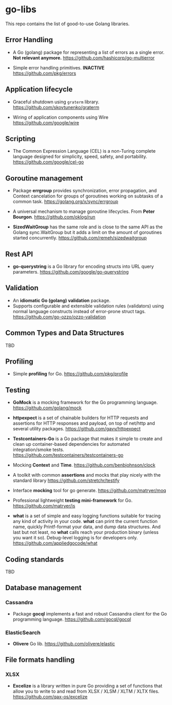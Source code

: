 # go-libs

This repo contains the list of good-to-use Golang libraries.


## Error Handling

* A Go (golang) package for representing a list of errors as a single error. **Not relevant anymore.**
  https://github.com/hashicorp/go-multierror


* Simple error handling primitives. **INACTIVE**
  https://github.com/pkg/errors

## Application lifecycle

* Graceful shutdown using `graterm` library.
  https://github.com/skovtunenko/graterm


* Wiring of application components using Wire
  https://github.com/google/wire

## Scripting

* The Common Expression Language (CEL) is a non-Turing complete language designed for simplicity, speed, safety, and portability.
  https://github.com/google/cel-go

## Goroutine management

* Package **errgroup** provides synchronization, error propagation, and Context cancelation for groups of goroutines working on subtasks of a common task.
  https://golang.org/x/sync/errgroup


* A universal mechanism to manage goroutine lifecycles. From **Peter Bourgon**.
  https://github.com/oklog/run


* **SizedWaitGroup** has the same role and is close to the same API as the Golang sync.WaitGroup but it adds a limit on the amount of goroutines started concurrently.
  https://github.com/remeh/sizedwaitgroup

## Rest API

* **go-querystring** is a Go library for encoding structs into URL query parameters.
  https://github.com/google/go-querystring


## Validation

* An **idiomatic Go (golang) validation** package.
* Supports configurable and extensible validation rules (validators) using normal language constructs instead of error-prone struct tags.
  https://github.com/go-ozzo/ozzo-validation


## Common Types and Data Structures

TBD

## Profiling

* Simple **profiling** for Go.
  https://github.com/pkg/profile

## Testing

* **GoMock** is a mocking framework for the Go programming language.
  https://github.com/golang/mock

* **httpexpect** is a set of chainable builders for HTTP requests and assertions for HTTP responses and payload, on top of net/http and several utility packages.
  https://github.com/gavv/httpexpect

* **Testcontainers-Go** is a Go package that makes it simple to create and clean up container-based dependencies for automated integration/smoke tests.
  https://github.com/testcontainers/testcontainers-go


* Mocking **Context** and **Time**.
  https://github.com/benbjohnson/clock


* A toolkit with common **assertions** and mocks that play nicely with the standard library
  https://github.com/stretchr/testify


* Interface **mocking** tool for go generate.
  https://github.com/matryer/moq


* Professional lightweight **testing mini-framework** for Go.
  https://github.com/matryer/is

* **what** is a set of simple and easy logging functions suitable for tracing any kind of activity in your code. **what** can print the current function name, quickly Printf-format your data, and dump data structures. And last but not least, no **what** calls reach your production binary (unless you want it so). Debug-level logging is for developers only.
  https://github.com/appliedgocode/what

## Coding standards

TBD


## Database management

### Cassandra 

* Package **gocql** implements a fast and robust Cassandra client for the Go programming language.
  https://github.com/gocql/gocql

### ElasticSearch

* **Olivere** Go lib.
  https://github.com/olivere/elastic

## File formats handling

### XLSX 

* **Excelize** is a library written in pure Go providing a set of functions that allow you to write to and read from XLSX / XLSM / XLTM / XLTX files.
  https://github.com/qax-os/excelize 
